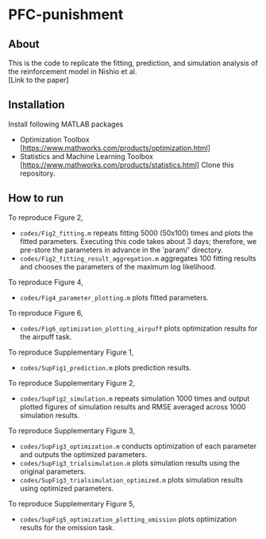 # PFC-punishment

## About
This is the code to replicate the fitting, prediction, and simulation analysis of the reinforcement model in Nishio et al.  
[Link to the paper]

## Installation
Install following MATLAB packages 
* Optimization Toolbox [https://www.mathworks.com/products/optimization.html]
* Statistics and Machine Learning Toolbox [https://www.mathworks.com/products/statistics.html]
Clone this repository.  

## How to run

To reproduce Figure 2,   
* `codes/Fig2_fitting.m` repeats fitting 5000 (50x100) times and plots the fitted parameters. Executing this code takes about 3 days; therefore, we pre-store the parameters in advance in the 'param/' directory.
* `codes/Fig2_fitting_result_aggregation.m` aggregates 100 fitting results and chooses the parameters of the maximum log likelihood.

To reproduce Figure 4,   
* `codes/Fig4_parameter_plotting.m` plots fitted parameters.  

To reproduce Figure 6,   
* `codes/Fig6_optimization_plotting_airpuff` plots optimization results for the airpuff task.

To reproduce Supplementary Figure 1,   
* `codes/SupFig1_prediction.m` plots prediction results.
  
To reproduce Supplementary Figure 2,  
* `codes/SupFig2_simulation.m` repeats simulation 1000 times and output plotted figures of simulation results and RMSE averaged across 1000 simulation results.

To reproduce Supplementary Figure 3,  
* `codes/SupFig3_optimization.m` conducts optimization of each parameter and outputs the optimized parameters.  
* `codes/SupFig3_trialsimulation.m` plots simulation results using the original parameters.  
* `codes/SupFig3_trialsimulation_optimized.m` plots simulation results using optimized parameters.  

To reproduce Supplementary Figure 5,   
* `codes/SupFig5_optimization_plotting_omission` plots optimization results for the omission task.
